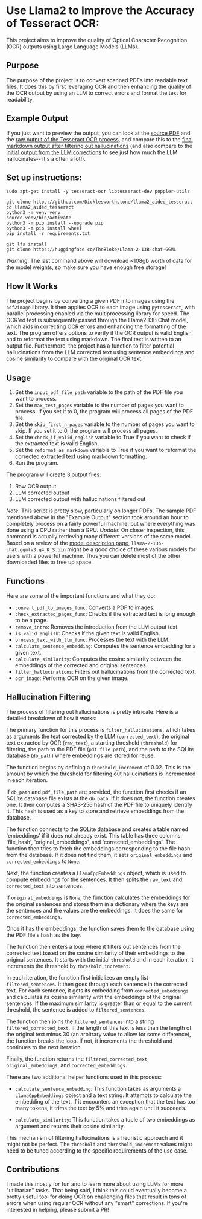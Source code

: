 # Use Llama2 to Improve the Accuracy of Tesseract OCR:

This project aims to improve the quality of Optical Character Recognition (OCR) outputs using Large Language Models (LLMs). 

## Purpose
The purpose of the project is to convert scanned PDFs into readable text files. It does this by first leveraging OCR and then enhancing the quality of the OCR output by using an LLM to correct errors and format the text for readability. 

## Example Output
If you just want to preview the output, you can look at the [source PDF](https://github.com/Dicklesworthstone/llama2_aided_tesseract/blob/main/160301289-Warren-Buffett-Katharine-Graham-Letter.pdf) and the [raw output of the Tesseract OCR process](https://github.com/Dicklesworthstone/llama2_aided_tesseract/blob/main/160301289-Warren-Buffett-Katharine-Graham-Letter__raw_ocr_output.txt), and compare this to the [final markdown output after filtering out hallucinations](https://github.com/Dicklesworthstone/llama2_aided_tesseract/blob/main/160301289-Warren-Buffett-Katharine-Graham-Letter_filtered.md) (and also compare to the [initial output from the LLM corrections](https://github.com/Dicklesworthstone/llama2_aided_tesseract/blob/main/160301289-Warren-Buffett-Katharine-Graham-Letter.md) to see just how much the LLM hallucinates-- it's a often a lot!).

## Set up instructions:

```
sudo apt-get install -y tesseract-ocr libtesseract-dev poppler-utils

git clone https://github.com/Dicklesworthstone/llama2_aided_tesseract
cd llama2_aided_tesseract
python3 -m venv venv
source venv/bin/activate
python3 -m pip install --upgrade pip
python3 -m pip install wheel
pip install -r requirements.txt

git lfs install
git clone https://huggingface.co/TheBloke/Llama-2-13B-chat-GGML
```
*Warning*: The last command above will download ~108gb worth of data for the model weights, so make sure you have enough free storage!


## How It Works
The project begins by converting a given PDF into images using the `pdf2image` library. It then applies OCR to each image using `pytesseract`, with parallel processing enabled via the multiprocessing library for speed. The OCR'ed text is subsequently passed through the Llama2 13B Chat model, which aids in correcting OCR errors and enhancing the formatting of the text. The program offers options to verify if the OCR output is valid English and to reformat the text using markdown. The final text is written to an output file. Furthermore, the project has a function to filter potential hallucinations from the LLM corrected text using sentence embeddings and cosine similarity to compare with the original OCR text. 

## Usage
1. Set the `input_pdf_file_path` variable to the path of the PDF file you want to process.
2. Set the `max_test_pages` variable to the number of pages you want to process. If you set it to 0, the program will process all pages of the PDF file.
3. Set the `skip_first_n_pages` variable to the number of pages you want to skip. If you set it to 0, the program will process all pages.
4. Set the `check_if_valid_english` variable to True if you want to check if the extracted text is valid English. 
5. Set the `reformat_as_markdown` variable to True if you want to reformat the corrected extracted text using markdown formatting.
6. Run the program. 

The program will create 3 output files: 
1. Raw OCR output
2. LLM corrected output
3. LLM corrected output with hallucinations filtered out

*Note*: This script is pretty slow, particularly on longer PDFs. The sample PDF mentioned above in the "Example Output" section took around an hour to completely process on a fairly powerful machine, but where everything was done using a CPU rather than a GPU.
*Update*: On closer inspection, this command is actually retrieving many different versions of the same model. Based on a review of the [model description page](https://huggingface.co/TheBloke/Llama-2-13B-chat-GGML), `llama-2-13b-chat.ggmlv3.q4_K_S.bin` might be a good choice of these various models for users with a powerful machine. Thus you can delete most of the other downloaded files to free up space. 

## Functions
Here are some of the important functions and what they do:

- `convert_pdf_to_images_func`: Converts a PDF to images.
- `check_extracted_pages_func`: Checks if the extracted text is long enough to be a page.
- `remove_intro`: Removes the introduction from the LLM output text.
- `is_valid_english`: Checks if the given text is valid English.
- `process_text_with_llm_func`: Processes the text with the LLM.
- `calculate_sentence_embedding`: Computes the sentence embedding for a given text.
- `calculate_similarity`: Computes the cosine similarity between the embeddings of the corrected and original sentences.
- `filter_hallucinations`: Filters out hallucinations from the corrected text.
- `ocr_image`: Performs OCR on the given image.

## Hallucination Filtering

The process of filtering out hallucinations is pretty intricate. Here is a detailed breakdown of how it works:

The primary function for this process is `filter_hallucinations`, which takes as arguments the text corrected by the LLM (`corrected_text`), the original text extracted by OCR (`raw_text`), a starting threshold (`threshold`) for filtering, the path to the PDF file (`pdf_file_path`), and the path to the SQLite database (`db_path`) where embeddings are stored for reuse.

The function begins by defining a `threshold_increment` of 0.02. This is the amount by which the threshold for filtering out hallucinations is incremented in each iteration.

If `db_path` and `pdf_file_path` are provided, the function first checks if an SQLite database file exists at the `db_path`. If it does not, the function creates one. It then computes a SHA3-256 hash of the PDF file to uniquely identify it. This hash is used as a key to store and retrieve embeddings from the database.

The function connects to the SQLite database and creates a table named 'embeddings' if it does not already exist. This table has three columns: 'file_hash', 'original_embeddings', and 'corrected_embeddings'. The function then tries to fetch the embeddings corresponding to the file hash from the database. If it does not find them, it sets `original_embeddings` and `corrected_embeddings` to `None`. 

Next, the function creates a `LlamaCppEmbeddings` object, which is used to compute embeddings for the sentences. It then splits the `raw_text` and `corrected_text` into sentences. 

If `original_embeddings` is `None`, the function calculates the embeddings for the original sentences and stores them in a dictionary where the keys are the sentences and the values are the embeddings. It does the same for `corrected_embeddings`.

Once it has the embeddings, the function saves them to the database using the PDF file's hash as the key. 

The function then enters a loop where it filters out sentences from the corrected text based on the cosine similarity of their embeddings to the original sentences. It starts with the initial `threshold` and in each iteration, it increments the threshold by `threshold_increment`. 

In each iteration, the function first initializes an empty list `filtered_sentences`. It then goes through each sentence in the corrected text. For each sentence, it gets its embedding from `corrected_embeddings` and calculates its cosine similarity with the embeddings of the original sentences. If the maximum similarity is greater than or equal to the current threshold, the sentence is added to `filtered_sentences`. 

The function then joins the `filtered_sentences` into a string `filtered_corrected_text`. If the length of this text is less than the length of the original text minus 30 (an arbitrary value to allow for some difference), the function breaks the loop. If not, it increments the threshold and continues to the next iteration.

Finally, the function returns the `filtered_corrected_text`, `original_embeddings`, and `corrected_embeddings`.

There are two additional helper functions used in this process:

- `calculate_sentence_embedding`: This function takes as arguments a `LlamaCppEmbeddings` object and a text string. It attempts to calculate the embedding of the text. If it encounters an exception that the text has too many tokens, it trims the text by 5% and tries again until it succeeds.

- `calculate_similarity`: This function takes a tuple of two embeddings as argument and returns their cosine similarity.

This mechanism of filtering hallucinations is a heuristic approach and it might not be perfect. The `threshold` and `threshold_increment` values might need to be tuned according to the specific requirements of the use case.

## Contributions 
I made this mostly for fun and to learn more about using LLMs for more "utilitarian" tasks. That being said, I think this could eventually become a pretty useful tool for doing OCR on challenging files that result in tons of errors when using regular OCR without any "smart" corrections. If you're interested in helping, please submit a PR!
